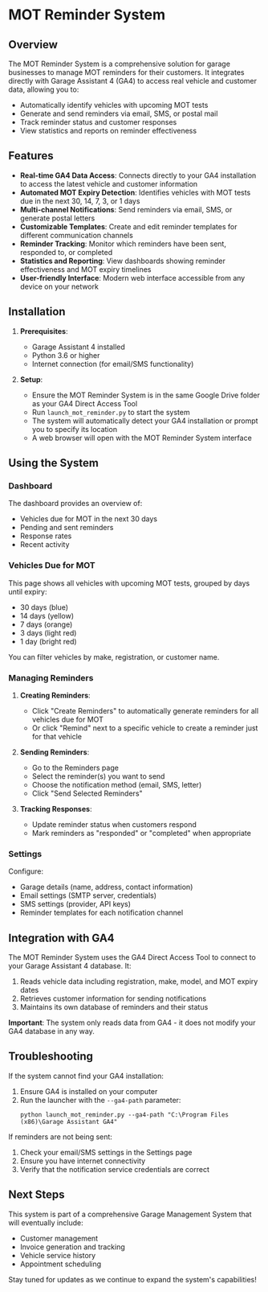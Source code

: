 # MOT Reminder System

## Overview

The MOT Reminder System is a comprehensive solution for garage businesses to manage MOT reminders for their customers. It integrates directly with Garage Assistant 4 (GA4) to access real vehicle and customer data, allowing you to:

- Automatically identify vehicles with upcoming MOT tests
- Generate and send reminders via email, SMS, or postal mail
- Track reminder status and customer responses
- View statistics and reports on reminder effectiveness

## Features

- **Real-time GA4 Data Access**: Connects directly to your GA4 installation to access the latest vehicle and customer information
- **Automated MOT Expiry Detection**: Identifies vehicles with MOT tests due in the next 30, 14, 7, 3, or 1 days
- **Multi-channel Notifications**: Send reminders via email, SMS, or generate postal letters
- **Customizable Templates**: Create and edit reminder templates for different communication channels
- **Reminder Tracking**: Monitor which reminders have been sent, responded to, or completed
- **Statistics and Reporting**: View dashboards showing reminder effectiveness and MOT expiry timelines
- **User-friendly Interface**: Modern web interface accessible from any device on your network

## Installation

1. **Prerequisites**:
   - Garage Assistant 4 installed
   - Python 3.6 or higher
   - Internet connection (for email/SMS functionality)

2. **Setup**:
   - Ensure the MOT Reminder System is in the same Google Drive folder as your GA4 Direct Access Tool
   - Run `launch_mot_reminder.py` to start the system
   - The system will automatically detect your GA4 installation or prompt you to specify its location
   - A web browser will open with the MOT Reminder System interface

## Using the System

### Dashboard

The dashboard provides an overview of:
- Vehicles due for MOT in the next 30 days
- Pending and sent reminders
- Response rates
- Recent activity

### Vehicles Due for MOT

This page shows all vehicles with upcoming MOT tests, grouped by days until expiry:
- 30 days (blue)
- 14 days (yellow)
- 7 days (orange)
- 3 days (light red)
- 1 day (bright red)

You can filter vehicles by make, registration, or customer name.

### Managing Reminders

1. **Creating Reminders**:
   - Click "Create Reminders" to automatically generate reminders for all vehicles due for MOT
   - Or click "Remind" next to a specific vehicle to create a reminder just for that vehicle

2. **Sending Reminders**:
   - Go to the Reminders page
   - Select the reminder(s) you want to send
   - Choose the notification method (email, SMS, letter)
   - Click "Send Selected Reminders"

3. **Tracking Responses**:
   - Update reminder status when customers respond
   - Mark reminders as "responded" or "completed" when appropriate

### Settings

Configure:
- Garage details (name, address, contact information)
- Email settings (SMTP server, credentials)
- SMS settings (provider, API keys)
- Reminder templates for each notification channel

## Integration with GA4

The MOT Reminder System uses the GA4 Direct Access Tool to connect to your Garage Assistant 4 database. It:

1. Reads vehicle data including registration, make, model, and MOT expiry dates
2. Retrieves customer information for sending notifications
3. Maintains its own database of reminders and their status

**Important**: The system only reads data from GA4 - it does not modify your GA4 database in any way.

## Troubleshooting

If the system cannot find your GA4 installation:
1. Ensure GA4 is installed on your computer
2. Run the launcher with the `--ga4-path` parameter:
   ```
   python launch_mot_reminder.py --ga4-path "C:\Program Files (x86)\Garage Assistant GA4"
   ```

If reminders are not being sent:
1. Check your email/SMS settings in the Settings page
2. Ensure you have internet connectivity
3. Verify that the notification service credentials are correct

## Next Steps

This system is part of a comprehensive Garage Management System that will eventually include:
- Customer management
- Invoice generation and tracking
- Vehicle service history
- Appointment scheduling

Stay tuned for updates as we continue to expand the system's capabilities!
